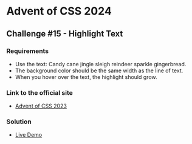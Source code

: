 # Advent of CSS 2024
  
## Challenge #15 - Highlight Text

### Requirements
- Use the text: Candy cane jingle sleigh reindeer sparkle gingerbread.
- The background color should be the same width as the line of text.
- When you hover over the text, the highlight should grow.

### Link to the official site
- [Advent of CSS 2023](https://store.selfteach.me/advent-of-css-2024)

### Solution
- [Live Demo](https://ivobul.github.io/highlight-text/)
